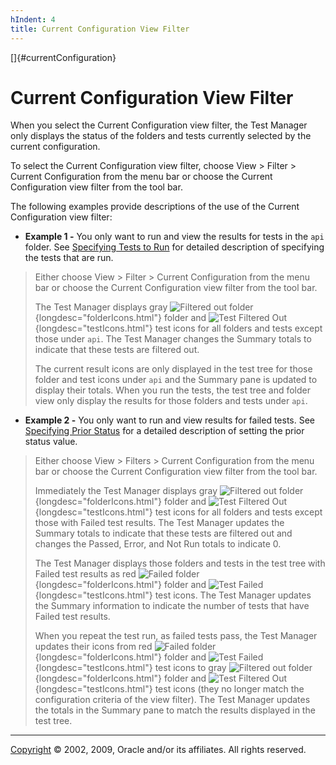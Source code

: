```yaml
---
hIndent: 4
title: Current Configuration View Filter
---
```


[]{#currentConfiguration}

# Current Configuration View Filter

When you select the Current Configuration view filter, the Test Manager only displays the status of
the folders and tests currently selected by the current configuration.

To select the Current Configuration view filter, choose View \> Filter \> Current Configuration from
the menu bar or choose the Current Configuration view filter from the tool bar.

The following examples provide descriptions of the use of the Current Configuration view filter:

-   **Example 1 -** You only want to run and view the results for tests in the `api` folder. See
    [Specifying Tests to Run](../confEdit/initialFiles.html) for detailed description of specifying
    the tests that are run.

> Either choose View \> Filter \> Current Configuration from the menu bar or choose the Current
> Configuration view filter from the tool bar.
>
> The Test Manager displays gray ![Filtered out
> folder](../../images/grayFolder.gif){longdesc="folderIcons.html"} folder and ![Test Filtered
> Out](../../images/grayTest.gif){longdesc="testIcons.html"} test icons for all folders and tests
> except those under `api`. The Test Manager changes the Summary totals to indicate that these tests
> are filtered out.
>
> The current result icons are only displayed in the test tree for those folder and test icons under
> `api` and the Summary pane is updated to display their totals. When you run the tests, the test
> tree and folder view only display the results for those folders and tests under `api`.

-   **Example 2 -** You only want to run and view results for failed tests. See [Specifying Prior
    Status](../confEdit/status.html) for a detailed description of setting the prior status value.

> Either choose View \> Filters \> Current Configuration from the menu bar or choose the Current
> Configuration view filter from the tool bar.
>
> Immediately the Test Manager displays gray ![Filtered out
> folder](../../images/grayFolder.gif){longdesc="folderIcons.html"} folder and ![Test Filtered
> Out](../../images/grayTest.gif){longdesc="testIcons.html"} test icons for all folders and tests
> except those with Failed test results. The Test Manager updates the Summary totals to indicate
> that these tests are filtered out and changes the Passed, Error, and Not Run totals to indicate 0.
>
> The Test Manager displays those folders and tests in the test tree with Failed test results as red
> ![Failed folder](../../images/redFolder.gif){longdesc="folderIcons.html"} folder and ![Test
> Failed](../../images/redTest.gif){longdesc="testIcons.html"} test icons. The Test Manager updates
> the Summary information to indicate the number of tests that have Failed test results.
>
> When you repeat the test run, as failed tests pass, the Test Manager updates their icons from red
> ![Failed folder](../../images/redFolder.gif){longdesc="folderIcons.html"} folder and ![Test
> Failed](../../images/redTest.gif){longdesc="testIcons.html"} test icons to gray ![Filtered out
> folder](../../images/grayFolder.gif){longdesc="folderIcons.html"} folder and ![Test Filtered
> Out](../../images/grayTest.gif){longdesc="testIcons.html"} test icons (they no longer match the
> configuration criteria of the view filter). The Test Manager updates the totals in the Summary
> pane to match the results displayed in the test tree.

----------------------------------------------------------------------------------------------------

[Copyright](../copyright.html) © 2002, 2009, Oracle and/or its affiliates. All rights reserved.
